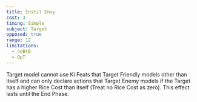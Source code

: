 ```yaml
---
title: Instil Envy
cost: 3
timing: Simple
subject: Target
opposed: true
range: 12
limitations:
  - noBtB
  - OpT
---
```

Target model cannot use Ki Feats that Target Friendly models other than itself and can only declare actions that Target Enemy models if the Target has a higher Rice Cost than itself (Treat no Rice Cost as zero).
This effect lasts until the End Phase.